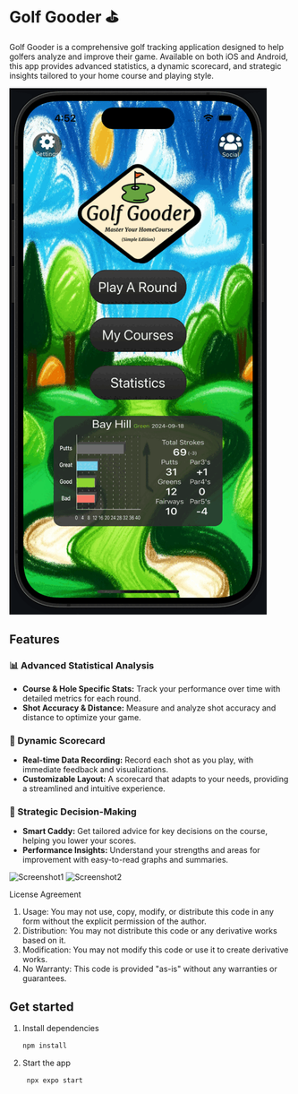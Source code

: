 # Golf Gooder ⛳️

Golf Gooder is a comprehensive golf tracking application designed to help golfers analyze and improve their game. Available on both iOS and Android, this app provides advanced statistics, a dynamic scorecard, and strategic insights tailored to your home course and playing style.

![Golf Gooder Banner](./git_gifs/GG_backgrounds.gif) <!-- Add a banner image of your app here -->

## Features

### 📊 Advanced Statistical Analysis
- **Course & Hole Specific Stats:** Track your performance over time with detailed metrics for each round.
- **Shot Accuracy & Distance:** Measure and analyze shot accuracy and distance to optimize your game.

### 📝 Dynamic Scorecard
- **Real-time Data Recording:** Record each shot as you play, with immediate feedback and visualizations.
- **Customizable Layout:** A scorecard that adapts to your needs, providing a streamlined and intuitive experience.

### 🎯 Strategic Decision-Making
- **Smart Caddy:** Get tailored advice for key decisions on the course, helping you lower your scores.
- **Performance Insights:** Understand your strengths and areas for improvement with easy-to-read graphs and summaries.

![Screenshot1](./images/screenshot1.png) <!-- Add a screenshot of the app in use -->
![Screenshot2](./images/screenshot2.png) <!-- Add another relevant screenshot -->


License Agreement

1. Usage: You may not use, copy, modify, or distribute this code in any form without the explicit permission of the author.
2. Distribution: You may not distribute this code or any derivative works based on it.
3. Modification: You may not modify this code or use it to create derivative works.
4. No Warranty: This code is provided "as-is" without any warranties or guarantees.


## Get started

1. Install dependencies

   ```bash
   npm install
   ```

2. Start the app

   ```bash
    npx expo start
   ```

